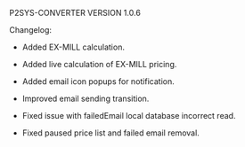 P2SYS-CONVERTER VERSION 1.0.6

Changelog:

- Added EX-MILL calculation.
- Added live calculation of EX-MILL pricing.
- Added email icon popups for notification.
- Improved email sending transition.

- Fixed issue with failedEmail local database incorrect read.
- Fixed paused price list and failed email removal.
